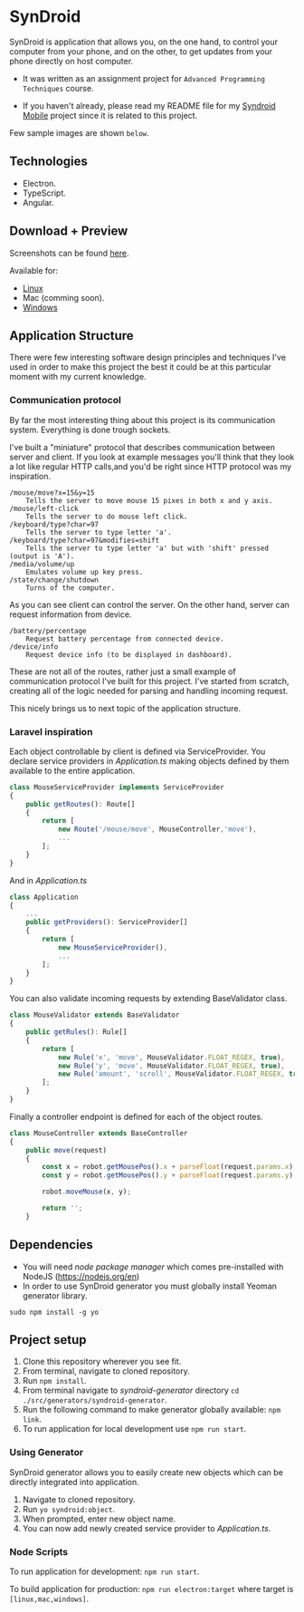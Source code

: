 # SynDroid

SynDroid is application that allows you, on the one hand, to control your computer from your phone, and on the other, to get updates from your phone directly on host computer.

- It was written as an assignment project for `Advanced Programming Techniques` course.

- If you haven't already, please read my README file for my [Syndroid Mobile](https://github.com/aleksa-sukovic/syndroid-mobile) project since it is related to this project.

Few sample images are shown `below`.

## Technologies
- Electron.
- TypeScript.
- Angular.

## Download + Preview

Screenshots can be found [here](https://ibb.co/album/goZpFa).

Available for:
- [Linux](https://drive.google.com/file/d/1ymBQ8ui9hZS7WfDUVaF-V-kH9EdJV3Yx/view?usp=sharing)
- Mac (comming soon).
- [Windows](https://drive.google.com/file/d/1U77dXMBlpvv8kOslpkKcNYS6tRbUfUYf/view?usp=sharing)

## Application Structure

There were few interesting software design principles and techniques I've used in order to make this project the best it could be at this particular moment with my current knowledge.

### Communication protocol

By far the most interesting thing about this project is its communication system. Everything is done trough sockets.

I've built a "miniature" protocol that describes communication between server and client. If you look at example messages you'll think that they look a lot like regular HTTP calls,and you'd be right since HTTP protocol was my inspiration.
   
    /mouse/move?x=15&y=15
        Tells the server to move mouse 15 pixes in both x and y axis.
    /mouse/left-click
        Tells the server to do mouse left click.
    /keyboard/type?char=97
        Tells the server to type letter 'a'.
    /keyboard/type?char=97&modifies=shift
        Tells the server to type letter 'a' but with 'shift' pressed (output is 'A').
    /media/volume/up
        Emulates volume up key press.
    /state/change/shutdown
        Turns of the computer.

As you can see client can control the server. On the other hand, server can request information from device.

    /battery/percentage
        Request battery percentage from connected device.
    /device/info
        Request device info (to be displayed in dashboard).

These are not all of the routes, rather just a small example of communication protocol I've built for this project. I've started from scratch, creating all of the logic needed for parsing and handling incoming request.

This nicely brings us to next topic of the application structure.

### Laravel inspiration

Each object controllable by client is defined via ServiceProvider. You declare service providers in *Application.ts* making objects defined by them available to the entire application. 

```typescript
class MouseServiceProvider implements ServiceProvider
{
    public getRoutes(): Route[]
    {
        return [
            new Route('/mouse/move', MouseController,'move'),
            ...
        ];
    }
}
```

And in *Application.ts*

```typescript 
class Application
{
    ...
    public getProviders(): ServiceProvider[]
    {
        return [
            new MouseServiceProvider(),
            ...
        ];
    }
}
```

You can also validate incoming requests by extending BaseValidator class.

```javascript
class MouseValidator extends BaseValidator
{
    public getRules(): Rule[]
    {
        return [
            new Rule('x', 'move', MouseValidator.FLOAT_REGEX, true),
            new Rule('y', 'move', MouseValidator.FLOAT_REGEX, true),
            new Rule('amount', 'scroll', MouseValidator.FLOAT_REGEX, true),
        ];
    }
}
```

Finally a controller endpoint is defined for each of the object routes.

```javascript
class MouseController extends BaseController 
{
    public move(request) 
    {
        const x = robot.getMousePos().x + parseFloat(request.params.x);
        const y = robot.getMousePos().y + parseFloat(request.params.y);

        robot.moveMouse(x, y);

        return '';
    }
```

## Dependencies
* You will need *node package manager* which comes pre-installed with NodeJS (https://nodejs.org/en)
* In order to use SynDroid generator you must globally install Yeoman generator library.
```
sudo npm install -g yo
```

## Project setup

1. Clone this repository wherever you see fit.
2. From terminal, navigate to cloned repository.
3. Run `npm install`.
4. From terminal navigate to *syndroid-generator* directory `cd ./src/generators/syndroid-generator`.
5. Run the following command to make generator globally available: `npm link`.
6. To run application for local development use `npm run start`.

### Using Generator
SynDroid generator allows you to easily create new objects which can be directly integrated into application.

1. Navigate to cloned repository.
2. Run `yo syndroid:object`.
3. When prompted, enter new object name.
4. You can now add newly created service provider to *Application.ts*.

### Node Scripts
To run application for development: `npm run start`.

To build application for production: `npm run electron:target` where target is `[linux,mac,windows]`.
